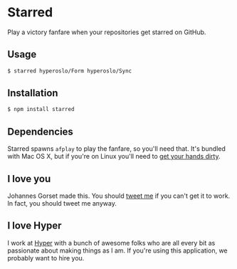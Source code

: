 # Starred

Play a victory fanfare when your repositories get starred on GitHub.

## Usage

```bash
$ starred hyperoslo/Form hyperoslo/Sync
```

## Installation

```bash
$ npm install starred
```

## Dependencies

Starred spawns `afplay` to play the fanfare, so you'll need that. It's bundled with Mac OS X, but if
you're on Linux you'll need to [get your hands dirty](https://github.com/jgorset/starred/blob/290928c749f85b6e8ca989f5c0fbd0c60112d336/starred.js#L51).

## I love you

Johannes Gorset made this. You should [tweet me](http://twitter.com/jgorset) if you can't get it
to work. In fact, you should tweet me anyway.

## I love Hyper

I work at [Hyper](http://hyper.no) with a bunch of awesome folks who are all every bit as passionate
about making things as I am. If you're using this application, we probably want to hire you.
